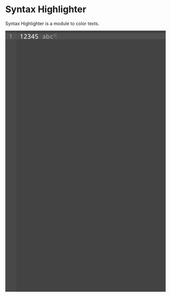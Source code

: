 # Syntax Highlighter
Syntax Highlighter is a module to color texts.

![Syntax Highlighter](../img/highlight.jpg)
